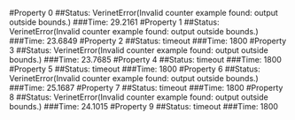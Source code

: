 #Property 0
##Status: VerinetError(Invalid counter example found: output outside bounds.)
###Time: 29.2161
#Property 1
##Status: VerinetError(Invalid counter example found: output outside bounds.)
###Time: 23.6849
#Property 2
##Status: timeout
###Time: 1800
#Property 3
##Status: VerinetError(Invalid counter example found: output outside bounds.)
###Time: 23.7685
#Property 4
##Status: timeout
###Time: 1800
#Property 5
##Status: timeout
###Time: 1800
#Property 6
##Status: VerinetError(Invalid counter example found: output outside bounds.)
###Time: 25.1687
#Property 7
##Status: timeout
###Time: 1800
#Property 8
##Status: VerinetError(Invalid counter example found: output outside bounds.)
###Time: 24.1015
#Property 9
##Status: timeout
###Time: 1800
